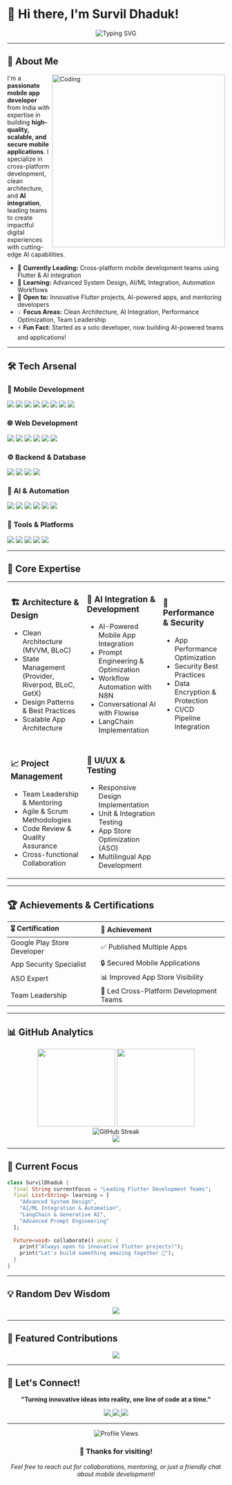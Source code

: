 # 👋 Hi there, I'm Survil Dhaduk!

<div align="center">
  <img src="https://readme-typing-svg.herokuapp.com?font=Fira+Code&weight=600&size=28&duration=2000&pause=100&color=2196F3&center=true&vCenter=true&multiline=true&width=900&height=120&lines=Mobile+App+Developer+%7C+Team+Leader;Flutter+Expert+%7C+Full-Stack+Developer;Building+Scalable+Mobile+Solutions" alt="Typing SVG" />
</div>

---

## 🚀 About Me

<img align="right" alt="Coding" width="400" src="survil-dhaduk/survil-dhaduk/gif3.gif">

I'm a **passionate mobile app developer** from India with expertise in building **high-quality, scalable, and secure mobile applications**. I specialize in cross-platform development, clean architecture, and **AI integration**, leading teams to create impactful digital experiences with cutting-edge AI capabilities.

- 🔭 **Currently Leading:** Cross-platform mobile development teams using Flutter & AI integration
- 🌱 **Learning:** Advanced System Design, AI/ML Integration, Automation Workflows
- 👯 **Open to:** Innovative Flutter projects, AI-powered apps, and mentoring developers
- 💡 **Focus Areas:** Clean Architecture, AI Integration, Performance Optimization, Team Leadership
- ⚡ **Fun Fact:** Started as a solo developer, now building AI-powered teams and applications!

---

## 🛠️ Tech Arsenal

### 📱 **Mobile Development**
<p align="left">
  <img src="https://img.shields.io/badge/Flutter-02569B?style=for-the-badge&logo=flutter&logoColor=white" />
  <img src="https://img.shields.io/badge/Dart-0175C2?style=for-the-badge&logo=dart&logoColor=white" />
  <img src="https://img.shields.io/badge/React_Native-20232A?style=for-the-badge&logo=react&logoColor=61DAFB" />
  <img src="https://img.shields.io/badge/Android-3DDC84?style=for-the-badge&logo=android&logoColor=white" />
  <img src="https://img.shields.io/badge/iOS-000000?style=for-the-badge&logo=ios&logoColor=white" />
  <img src="https://img.shields.io/badge/Kotlin-7F52FF?style=for-the-badge&logo=kotlin&logoColor=white" />
  <img src="https://img.shields.io/badge/Swift-FA7343?style=for-the-badge&logo=swift&logoColor=white" />
  <img src="https://img.shields.io/badge/Java-ED8B00?style=for-the-badge&logo=openjdk&logoColor=white" />
</p>

### 🌐 **Web Development**
<p align="left">
  <img src="https://img.shields.io/badge/React-20232A?style=for-the-badge&logo=react&logoColor=61DAFB" />
  <img src="https://img.shields.io/badge/Next.js-000000?style=for-the-badge&logo=nextdotjs&logoColor=white" />
  <img src="https://img.shields.io/badge/TypeScript-007ACC?style=for-the-badge&logo=typescript&logoColor=white" />
  <img src="https://img.shields.io/badge/JavaScript-F7DF1E?style=for-the-badge&logo=javascript&logoColor=black" />
  <img src="https://img.shields.io/badge/Tailwind_CSS-38B2AC?style=for-the-badge&logo=tailwind-css&logoColor=white" />
  <img src="https://img.shields.io/badge/Material--UI-0081CB?style=for-the-badge&logo=material-ui&logoColor=white" />
</p>

### ⚙️ **Backend & Database**
<p align="left">
  <img src="https://img.shields.io/badge/Node.js-43853D?style=for-the-badge&logo=node.js&logoColor=white" />
  <img src="https://img.shields.io/badge/Firebase-039BE5?style=for-the-badge&logo=Firebase&logoColor=white" />
  <img src="https://img.shields.io/badge/MongoDB-4EA94B?style=for-the-badge&logo=mongodb&logoColor=white" />
  <img src="https://img.shields.io/badge/MySQL-005C84?style=for-the-badge&logo=mysql&logoColor=white" />
</p>

### 🤖 **AI & Automation**
<p align="left">
  <img src="https://img.shields.io/badge/Python-3776AB?style=for-the-badge&logo=python&logoColor=white" />
  <img src="https://img.shields.io/badge/LangChain-121212?style=for-the-badge&logo=chainlink&logoColor=white" />
  <img src="https://img.shields.io/badge/N8N-EA4B71?style=for-the-badge&logo=n8n&logoColor=white" />
  <img src="https://img.shields.io/badge/Flowise_AI-6366F1?style=for-the-badge&logo=openai&logoColor=white" />
  <img src="https://img.shields.io/badge/Prompt_Engineering-FF6B35?style=for-the-badge&logo=openai&logoColor=white" />
  <img src="https://img.shields.io/badge/Generative_AI-00D4AA?style=for-the-badge&logo=openai&logoColor=white" />
</p>

### 🔧 **Tools & Platforms**
<p align="left">
  <img src="https://img.shields.io/badge/Git-F05032?style=for-the-badge&logo=git&logoColor=white" />
  <img src="https://img.shields.io/badge/GitHub-100000?style=for-the-badge&logo=github&logoColor=white" />
  <img src="https://img.shields.io/badge/Jira-0052CC?style=for-the-badge&logo=jira&logoColor=white" />
  <img src="https://img.shields.io/badge/Figma-F24E1E?style=for-the-badge&logo=figma&logoColor=white" />
  <img src="https://img.shields.io/badge/AWS-232F3E?style=for-the-badge&logo=amazon-aws&logoColor=white" />
</p>

---

## 🎯 Core Expertise

<table>
<tr>
<td width="35%">

### 🏗️ **Architecture & Design**
- Clean Architecture (MVVM, BLoC)
- State Management (Provider, Riverpod, BLoC, GetX)
- Design Patterns & Best Practices
- Scalable App Architecture

</td>
<td width="35%">

### 🤖 **AI Integration & Development**
- AI-Powered Mobile App Integration
- Prompt Engineering & Optimization
- Workflow Automation with N8N
- Conversational AI with Flowise
- LangChain Implementation

</td>
<td width="35%">

### 🚀 **Performance & Security**
- App Performance Optimization
- Security Best Practices
- Data Encryption & Protection
- CI/CD Pipeline Integration

</td>
</tr>
<tr>
<td width="35%">

### 📈 **Project Management**
- Team Leadership & Mentoring
- Agile & Scrum Methodologies
- Code Review & Quality Assurance
- Cross-functional Collaboration

</td>
<td width="35%">
  
### 🎨 **UI/UX & Testing**
- Responsive Design Implementation
- Unit & Integration Testing
- App Store Optimization (ASO)
- Multilingual App Development

</td>
</tr>
</table>

---

## 🏆 Achievements & Certifications

<div align="center">

| 🎖️ **Certification** | 📱 **Achievement** |
|:---|:---|
| Google Play Store Developer | ✅ Published Multiple Apps |
| App Security Specialist | 🔒 Secured Mobile Applications |
| ASO Expert | 📊 Improved App Store Visibility |
| Team Leadership | 👥 Led Cross-Platform Development Teams |

</div>

---

## 📊 GitHub Analytics

<div align="center">
  <img height="180em" src="https://github-readme-stats.vercel.app/api?username=survil-dhaduk&show_icons=true&theme=tokyonight&include_all_commits=true&count_private=true"/>
  <img height="180em" src="https://github-readme-stats.vercel.app/api/top-langs/?username=survil-dhaduk&layout=compact&langs_count=8&theme=tokyonight"/>
</div>

<div align="center">
  <img src="https://github-readme-streak-stats.herokuapp.com/?user=survil-dhaduk&theme=tokyonight" alt="GitHub Streak" />
</div>

<div align="center">
  <img src="https://github-profile-trophy.ryo-ma.vercel.app/?username=survil-dhaduk&theme=tokyonight&no-frame=true&row=1&column=6" />
</div>

---

## 🎯 Current Focus

```dart
class SurvilDhaduk {
  final String currentFocus = "Leading Flutter Development Teams";
  final List<String> learning = [
    "Advanced System Design",
    "AI/ML Integration & Automation",
    "LangChain & Generative AI",
    "Advanced Prompt Engineering"
  ];
  
  Future<void> collaborate() async {
    print("Always open to innovative Flutter projects!");
    print("Let's build something amazing together 🚀");
  }
}
```

---

## 💡 Random Dev Wisdom

<div align="center">
  <img src="https://quotes-github-readme.vercel.app/api?type=horizontal&theme=tokyonight" />
</div>

---

## 🌟 Featured Contributions

<div align="center">
  <img src="https://github-contributor-stats.vercel.app/api?username=survil-dhaduk&limit=5&theme=tokyonight&combine_all_yearly_contributions=true" />
</div>

---

## 🤝 Let's Connect!

<div align="center">

**"Turning innovative ideas into reality, one line of code at a time."**

<p>
  <a href="mailto:survildhaduk@gmail.com">
    <img src="https://img.shields.io/badge/Email-D14836?style=for-the-badge&logo=gmail&logoColor=white" />
  </a>
  <a href="https://www.linkedin.com/in/survil-dhaduk/">
    <img src="https://img.shields.io/badge/LinkedIn-0077B5?style=for-the-badge&logo=linkedin&logoColor=white" />
  </a>
  <a href="https://stackoverflow.com/users/25111804/survil-dhaduk">
    <img src="https://img.shields.io/badge/Stack_Overflow-FE7A16?style=for-the-badge&logo=stack-overflow&logoColor=white" />
  </a>
</p>

---

<div align="center">
  <img src="https://komarev.com/ghpvc/?username=survil-dhaduk&style=for-the-badge&color=blue" alt="Profile Views" />
</div>

### 💝 Thanks for visiting! 
*Feel free to reach out for collaborations, mentoring, or just a friendly chat about mobile development!*

</div>
